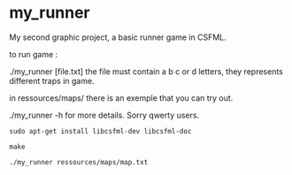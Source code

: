 # my_runner
My second graphic project, a basic runner game in CSFML.

to run game :

./my_runner [file.txt] 
the file must contain a b c or d letters,
they represents different traps in game.

in ressources/maps/ there is an exemple that you can try out.

./my_runner -h for more details.
Sorry qwerty users.


```
sudo apt-get install libcsfml-dev libcsfml-doc
```
```
make
```
```
./my_runner ressources/maps/map.txt
```

